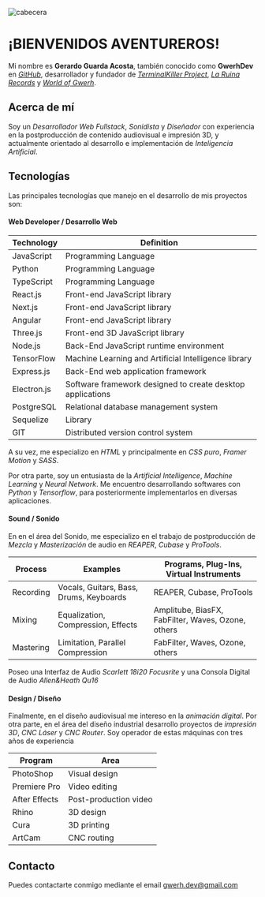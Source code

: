 ![cabecera](https://github.com/GwerhDev/GwerhDev/assets/105039526/8bd107a9-a518-493e-a38d-01ac9f40ffc9)

# ¡BIENVENIDOS AVENTUREROS!

Mi nombre es **Gerardo Guarda Acosta**, también conocido como **GwerhDev** en _[GitHub](https://github.com/GwerhDev)_, desarrollador y fundador de _[TerminalKiller Project](https://www.facebook.com/terminalkiller)_, _[La Ruina Records](https://www.facebook.com/laruinarecords)_ y _[World of Gwerh](https://www.facebook.com/worldofgwerh)_.

## Acerca de mí

Soy un _Desarrollador Web Fullstack_, _Sonidista_ y _Diseñador_ con experiencia en la postproducción de contenido audiovisual e impresión 3D, y actualmente orientado al desarrollo e implementación de _Inteligencia Artificial_.

## Tecnologías

Las principales tecnologías que manejo en el desarrollo de mis proyectos son:

#### Web Developer / Desarrollo Web

|  Technology   |                        Definition                          |
| ------------- | ---------------------------------------------------------- |
| JavaScript    | Programming Language                                       |
| Python        | Programming Language                                       |
| TypeScript    | Programming Language                                       |
| React.js      | Front-end JavaScript library                               |
| Next.js       | Front-end JavaScript library                               |
| Angular       | Front-end JavaScript library                               |
| Three.js      | Front-end 3D JavaScript library                            |
| Node.js       | Back-End JavaScript runtime environment                    |
| TensorFlow    | Machine Learning and Artificial Intelligence library       |
| Express.js    | Back-End web application framework                         |
| Electron.js   | Software framework designed to create desktop applications |
| PostgreSQL    | Relational database management system                      |
| Sequelize     | Library                                                    |
| GIT           | Distributed version control system                         |

A su vez, me especializo en _HTML_ y principalmente en _CSS puro_, _Framer Motion_ y _SASS_.

Por otra parte, soy un entusiasta de la _Artificial Intelligence_, _Machine Learning_ y _Neural Network_. Me encuentro desarrollando softwares con _Python_ y _Tensorflow_, para posteriormente implementarlos en diversas aplicaciones.

#### Sound / Sonido

En en el área del Sonido, me especializo en el trabajo de postproducción de _Mezcla_ y _Masterización_ de audio en _REAPER_, _Cubase_ y _ProTools_.

|  Process  |                Examples                 |       Programs, Plug-Ins, Virtual Instruments      |
| --------- | --------------------------------------- | -------------------------------------------------- |
| Recording | Vocals, Guitars, Bass, Drums, Keyboards | REAPER, Cubase, ProTools                           |
| Mixing    | Equalization, Compression, Effects      | Amplitube, BiasFX, FabFilter, Waves, Ozone, others |
| Mastering | Limitation, Parallel Compression        | FabFilter, Waves, Ozone, others                    |

Poseo una Interfaz de Audio _Scarlett 18i20 Focusrite_ y una Consola Digital de Audio _Allen&Heath Qu16_

#### Design / Diseño

Finalmente, en el diseño audiovisual me intereso en la _animación digital_. Por otra parte, en el área del diseño industrial desarrollo proyectos de _impresión 3D_, _CNC Láser_ y _CNC Router_. Soy operador de estas máquinas con tres años de experiencia

|    Program    |          Area         |
| ------------- | ----------------------|
| PhotoShop     | Visual design         |
| Premiere Pro  | Video editing         |
| After Effects | Post-production video |
| Rhino         | 3D design             |
| Cura          | 3D printing           |
| ArtCam        | CNC routing           |

## Contacto

Puedes contactarte conmigo mediante el email gwerh.dev@gmail.com
